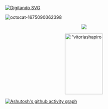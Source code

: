 [![ Digitando SVG ](https://readme-typing-svg.herokuapp.com/?color=ff91a4&size=35¢er=true&vCenter=true&width=1000&lines=OLÁ,+Meu+nome+é+Vitoria+Santana+Tenho+25+anos;+Estudo+Analise+e+Desenvolvimento+De+Sistemas:%29)](https://git.io/typing-svg)

![octocat-1675090362398](https://user-images.githubusercontent.com/114372178/215514836-867c725f-469a-447e-bead-858bbd66bca6.png)

<p align="center">
	<img src="https://github-profile-trophy.vercel.app/?username=vitoriashapiro&theme=dracula&row=2&no-bg=true&column=3&margin-w=15&margin-h=15" />


<div align="center">
<img width="49%" height="195px" src="https://github-readme-stats.vercel.app/api?username=vitoriashapiro&show_icons=true&count_private=true&hide_border=true&title_color=ff91a4&icon_color=ff91a4&text_color=c9d1d9&bg_color=0d1117" alt=“vitoriashapiro github stats" />  
</div>
	

[![Ashutosh's github activity graph](https://github-readme-activity-graph.cyclic.app/graph?username=vitoriashapiro&bg_color=ffffff&color=000000&line=ff91a4&point=000000&area=true&hide_border=true)](https://github.com/ashutosh00710/github-readme-activity-graph)




